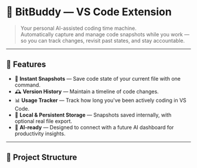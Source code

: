 # 🧠 BitBuddy — VS Code Extension

> Your personal AI-assisted coding time machine.  
> Automatically capture and manage code snapshots while you work — so you can track changes, revisit past states, and stay accountable.

---

## 🚀 Features

- 📸 **Instant Snapshots** — Save code state of your current file with one command.
- 🕰️ **Version History** — Maintain a timeline of code changes.
- 📊 **Usage Tracker** — Track how long you've been actively coding in VS Code.
- 💾 **Local & Persistent Storage** — Snapshots saved internally, with optional real file export.
- 🧠 **AI-ready** — Designed to connect with a future AI dashboard for productivity insights.

---

## 📂 Project Structure


